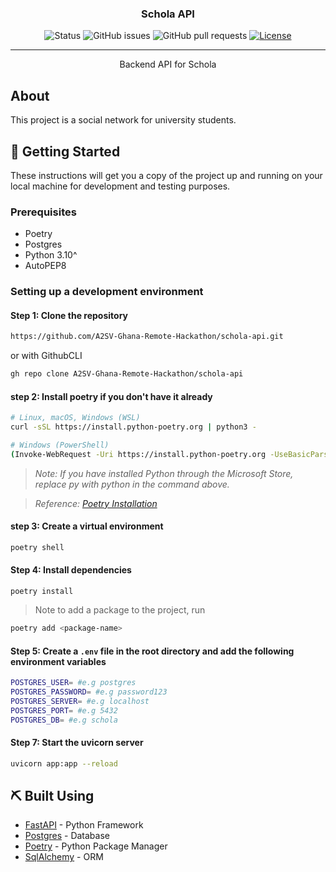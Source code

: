 <h3 align="center">Schola API</h3>

<div align="center">

  ![Status](https://img.shields.io/badge/status-active-success.svg)
  ![GitHub issues](https://img.shields.io/github/issues/A2SV-Ghana-Remote-Hackathon/schola-api?color=yellow)
  ![GitHub pull requests](https://img.shields.io/github/issues-pr/A2SV-Ghana-Remote-Hackathon/schola-api?color=success)
  [![License](https://img.shields.io/badge/license-Proprietary-blue.svg)](/LICENSE)


</div>

---

<p align="center"> Backend API for Schola
</p>


## About <a name = "about"></a>
This project is a social network for university students.

## 🏁 Getting Started <a name = "getting_started"></a>
These instructions will get you a copy of the project up and running on your local machine for development and testing purposes.

### Prerequisites
- Poetry
- Postgres
- Python 3.10^
- AutoPEP8


### Setting up a development environment
#### Step 1: Clone the repository

```bash
https://github.com/A2SV-Ghana-Remote-Hackathon/schola-api.git
```

or with GithubCLI
  
```bash
gh repo clone A2SV-Ghana-Remote-Hackathon/schola-api
```

#### step 2: Install poetry if you don't have it already

```bash
# Linux, macOS, Windows (WSL)
curl -sSL https://install.python-poetry.org | python3 -
```

```bash
# Windows (PowerShell)
(Invoke-WebRequest -Uri https://install.python-poetry.org -UseBasicParsing).Content | py -
```

> _Note: If you have installed Python through the Microsoft Store, replace py with python in the command above._

> _Reference: [Poetry Installation](https://python-poetry.org/docs/#installation)_

#### step 3: Create a virtual environment

```bash
poetry shell
```

#### Step 4: Install dependencies

```
poetry install
```

> Note to add a package to the project, run

```bash
poetry add <package-name>
```

#### Step 5: Create a `.env` file in the root directory and add the following environment variables

```bash
POSTGRES_USER= #e.g postgres
POSTGRES_PASSWORD= #e.g password123
POSTGRES_SERVER= #e.g localhost
POSTGRES_PORT= #e.g 5432
POSTGRES_DB= #e.g schola
```

#### Step 7: Start the uvicorn server

```bash
uvicorn app:app --reload
```

## ⛏️ Built Using <a name = "built_using"></a>
- [FastAPI](https://fastapi.tiangolo.com/) - Python Framework
- [Postgres](https://www.postgresql.org/) - Database
- [Poetry](https://python-poetry.org/) - Python Package Manager
- [SqlAlchemy](https://www.sqlalchemy.org/) - ORM
